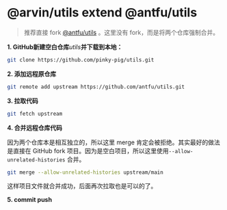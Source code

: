 # @arvin/utils extend @antfu/utils

> 推荐直接 fork [@antfu/utils](https://github.com/antfu/utils/) 。这里没有 fork，而是将两个仓库强制合并。

**1. GitHub新建空白仓库***utils***并下载到本地：**

```bash
git clone https://github.com/pinky-pig/utils.git
```

**2. 添加远程原仓库**

```bash
git remote add upstream https://github.com/antfu/utils.git
```

**3. 拉取代码**

```bash
git fetch upstream
```

**4. 合并远程仓库代码**

因为两个仓库本是相互独立的，所以这里 merge 肯定会被拒绝。其实最好的做法是直接在 GitHub fork 项目。因为是空白项目，所以这里使用`--allow-unrelated-histories` 合并。

```bash
git merge --allow-unrelated-histories upstream/main
```

这样项目文件就合并成功，后面再次拉取也是可以的了。

**5. commit push**
